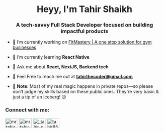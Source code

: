 <h1 align="center">Heyy, I'm Tahir Shaikh</h1>
<h3 align="center">A tech-savvy Full Stack Developer focused on building impactful products</h3>

- 🔭 I’m currently working on [FitMastery | A one stop solution for gym businesses](https://www.fitmastery.in/)

- 🧠 I’m currently learning **React Native**

- 💬 Ask me about **React, NextJS, Backend tech**

- 📧 Feel Free to reach me out at **tahirthecoder@gmail.com**

- 📢 **Note**: Most of my real magic happens in private repos—so please don’t judge my skills based on these public ones. They're very basic & just a tip of an iceberg! 😉


<h3 align="left">Connect with me:</h3>
<p align="left">
<a href="https://twitter.com/mrtahirshaikh" target="blank"><img align="center" src="https://raw.githubusercontent.com/rahuldkjain/github-profile-readme-generator/master/src/images/icons/Social/twitter.svg" alt="mrtahirshaikh" height="30" width="40" /></a>
<a href="https://linkedin.com/in/mrtahirshaikh" target="blank"><img align="center" src="https://raw.githubusercontent.com/rahuldkjain/github-profile-readme-generator/master/src/images/icons/Social/linked-in-alt.svg" alt="mrtahirshaikh" height="30" width="40" /></a>
<a href="https://instagram.com/_tahir_shaikh_85" target="blank"><img align="center" src="https://raw.githubusercontent.com/rahuldkjain/github-profile-readme-generator/master/src/images/icons/Social/instagram.svg" alt="_tahir_shaikh_85" height="30" width="40" /></a>
<a href="https://www.leetcode.com/tahir85" target="blank"><img align="center" src="https://raw.githubusercontent.com/rahuldkjain/github-profile-readme-generator/master/src/images/icons/Social/leet-code.svg" alt="tahir85" height="30" width="40" /></a>
</p>
